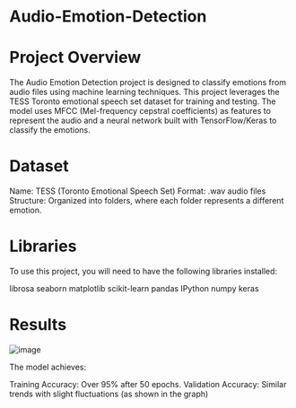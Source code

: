 # Audio-Emotion-Detection

# Project Overview
The Audio Emotion Detection project is designed to classify emotions from audio files using machine learning techniques. This project leverages the TESS Toronto emotional speech set dataset for training and testing. The model uses MFCC (Mel-frequency cepstral coefficients) as features to represent the audio and a neural network built with TensorFlow/Keras to classify the emotions.

# Dataset
Name: TESS (Toronto Emotional Speech Set)
Format: .wav audio files
Structure: Organized into folders, where each folder represents a different emotion.

# Libraries
To use this project, you will need to have the following libraries installed:

librosa
seaborn
matplotlib
scikit-learn
pandas
IPython
numpy
keras

# Results
![image](https://github.com/user-attachments/assets/c3e12247-0768-4362-b3d2-258e4a962b2b)

The model achieves:

Training Accuracy: Over 95% after 50 epochs.
Validation Accuracy: Similar trends with slight fluctuations (as shown in the graph)


